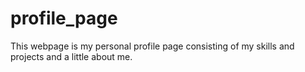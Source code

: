 # profile_page
This webpage is my personal profile page consisting of my skills and projects and a little about me.
